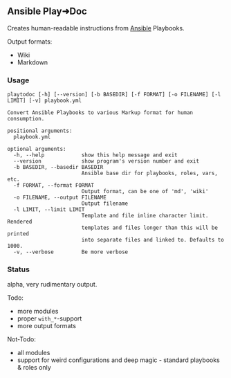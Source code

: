 ## Ansible Play➜Doc

Creates human-readable instructions from [Ansible](https://ansible.com) Playbooks.

Output formats:
* Wiki
* Markdown

### Usage
```
playtodoc [-h] [--version] [-b BASEDIR] [-f FORMAT] [-o FILENAME] [-l LIMIT] [-v] playbook.yml

Convert Ansible Playbooks to various Markup format for human consumption.

positional arguments:
  playbook.yml

optional arguments:
  -h, --help            show this help message and exit
  --version             show program's version number and exit
  -b BASEDIR, --basedir BASEDIR
                        Ansible base dir for playbooks, roles, vars, etc.
  -f FORMAT, --format FORMAT
                        Output format, can be one of 'md', 'wiki'
  -o FILENAME, --output FILENAME
                        Output filename
  -l LIMIT, --limit LIMIT
                        Template and file inline character limit. Rendered
                        templates and files longer than this will be printed
                        into separate files and linked to. Defaults to 1000.
  -v, --verbose         Be more verbose
```

### Status

alpha, very rudimentary output.

Todo:
* more modules
* proper `with_*`-support
* more output formats

Not-Todo:
* all modules
* support for weird configurations and deep magic - standard playbooks & roles only
